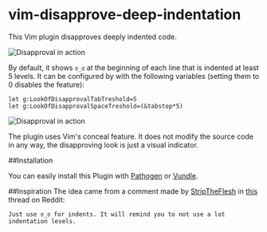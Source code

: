 vim-disapprove-deep-indentation
===============================

This Vim plugin disapproves deeply indented code.

![Disapproval in action](https://github.com/dodie/vim-disapprove-deep-indentation/blob/master/tty.gif "Disapproval")

By default, it shows ```ಠ_ಠ``` at the beginning of each line that is indented at least 5 levels.
It can be configured by with the following variables (setting them to 0 disables the feature):

```
let g:LookOfDisapprovalTabTreshold=5
let g:LookOfDisapprovalSpaceTreshold=(&tabstop*5)
```

![Disapproval in action](https://github.com/dodie/vim-disapprove-deep-indentation/blob/master/screenshot.png "Disapproval")

The plugin uses Vim's conceal feature. It does not modify the source code in any way, the disapproving
look is just a visual indicator.


##Installation

You can easily install this Plugin with
[Pathogen](https://github.com/tpope/vim-pathogen) or
[Vundle](https://github.com/gmarik/vundle).


##Inspiration
The idea came from a comment made by [StripTheFlesh](https://www.reddit.com/user/StripTheFlesh) in
[this](https://www.reddit.com/r/programming/comments/5jwjfk/python_36_released/dbjoi2a/) thread on Reddit:

```
Just use ಠ_ಠ for indents. It will remind you to not use a lot indentation levels.
```

